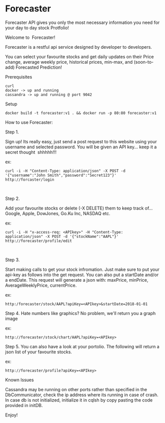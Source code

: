 # Forecaster
Forecaster API gives you only the most necessary information you need for your day to day stock Protfolio!

Welcome to  Forecaster!

Forecaster is a restful api service designed by developer to developers.

You can select your favourite stocks and get daily updates on their Price change, average weekly price, historical prices, min-max, and (soon-to-add) Forecasted Prediction!

Prerequisites
    
    curl
    docker -> up and running
    cassandra -> up and running @ port 9042
Setup

    docker build -t forecaster:v1 . && docker run -p 80:80 forecaster:v1

How to use Forecaster:

Step 1. 

Sign up! Its really easy, just send a post request to this website using your username and selected password. You will be given an API key... keep it a secret thought  shhhhh!!! 

ex: 

    curl -i -H "Content-Type: application/json" -X POST -d '{"username":"John Smith","password":"Secret123"}' http://forcaster/login

 

Step 2. 

Add your favourite stocks or delete (-X DELETE) them to keep track of... Google, Apple, DowJones, Go.Ku Inc, NASDAQ etc.

ex:

    curl -i -H "x-access-req: <APIkey>" -H "Content-Type: application/json" -X POST -d '{"stockName":"AAPL"}' http://forecaster/profile/edit

 

Step 3. 

Start making calls to get your stock infromation. Just make sure to put your api-key as follows into the get request. You can also put a startDate and/or a endDate. This request will generate a json with: maxPrice, minPrice, AverageWeeklyPrice, currentPrice.

ex:

    http:/forecaster/stock/AAPL?apiKey=<APIkey>&startDate=2018-01-01



Step 4.
Hate numbers like graphics? No problem, we'll return you a graph image 

ex:

    http://forecaster/stock/chart/AAPL?apiKey=<APIkey>

Step 5.
You can also have a look at your portolio. The following will return a json list of your favourite stocks.


ex:

    http://forecaster/profile?apiKey=<APIkey>


Known Issues

Cassandra may be running on other ports rather than specified in the DbCommunicator, check the ip address
where its running in case of crash.
In case db is not initialized, initialize it in cqlsh by copy pasting the code provided in initDB.


Enjoy!
